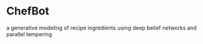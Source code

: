 # ChefBot
a generative modeling of recipe ingredients using deep belief networks and parallel tempering
